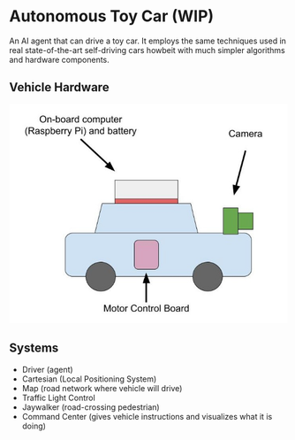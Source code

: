 # Autonomous Toy Car (WIP)
An AI agent that can drive a toy car. It employs the same techniques used in real state-of-the-art self-driving cars howbeit with much simpler algorithms and hardware components.

## Vehicle Hardware
![](self-driving-toy-car-hardware.jpg)

## Systems
- Driver (agent)
- Cartesian (Local Positioning System)
- Map (road network where vehicle will drive)
- Traffic Light Control
- Jaywalker (road-crossing pedestrian)
- Command Center (gives vehicle instructions and visualizes what it is doing)
